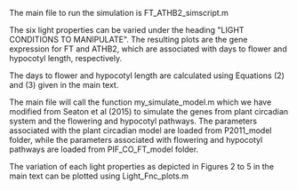 The main file to run the simulation is FT_ATHB2_simscript.m

The six light properties can be varied under the heading "LIGHT CONDITIONS TO MANIPULATE". The resulting plots are the gene expression for FT and ATHB2, which are associated with days to flower and hypocotyl length, respectively.

The days to flower and hypocotyl length are calculated using Equations (2) and (3) given in the main text.

The main file will call the function my_simulate_model.m which we have modified from Seaton et al (2015) to simulate the genes from plant circadian system and the flowering and hypocotyl pathways. The parameters associated with the plant circadian model are loaded from P2011_model folder, while the parameters associated with flowering and hypocotyl pathways are loaded from PIF_CO_FT_model folder.

The variation of each light properties as depicted in Figures 2 to 5 in the main text can be plotted using Light_Fnc_plots.m
